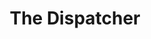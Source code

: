 ---
title: "The Dispatcher"
description: "Novel audio tentang masa depan di mana orang akan kembali hidup jika dia mati bukan karena kondisi alami. Kombinasi unik antara fantasi dan cerita detektif ala film noir, membuat buku ini sangat menarik untuk didengarkan."
cover: "images/reading/dispatcher.jpeg"
publishDate: 2019-03-11
authors: "John Scalzi"
categories: ["stories & narratives"]
---